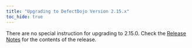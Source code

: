 ```yaml
---
title: "Upgrading to DefectDojo Version 2.15.x"
toc_hide: true
---
```

There are no special instruction for upgrading to 2.15.0. Check the [Release Notes](https://github.com/DefectDojo/django-DefectDojo/releases/tag/2.15.0) for the contents of the release.
